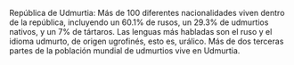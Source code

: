 República de Udmurtia: Más de 100 diferentes nacionalidades viven dentro de la república, incluyendo un 60.1% de rusos, un 29.3% de udmurtios nativos, y un 7% de tártaros. Las lenguas más habladas son el ruso y el idioma udmurto, de origen ugrofinés, esto es, urálico. Más de dos terceras partes de la población mundial de udmurtios vive en Udmurtia.
